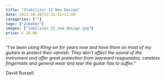 ```yaml
---
title: "Stabilizer II New Design"
date: 2023-10-26T13:31:12+11:00
categories: [""]
tags: ["Zubehör"]
images: ["Sabilizer_II_new_design.jpg"]
price: € 20.00
---
```


"_I've been using Kling-on for years now and have them on most of my guitars
to protect their varnish.
They don't affect the sound of the instrument and offer great protection
from wayward rasgueados, careless fingernails and general wear and tear
the guitar has to suffer._"

David Russell
